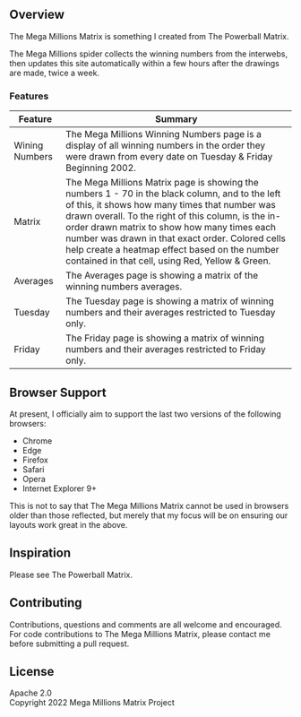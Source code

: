 ## Overview

The Mega Millions Matrix is something I created from The Powerball Matrix.

The Mega Millions spider collects the winning numbers from the interwebs, then updates this site automatically within a few hours after the drawings are made, twice a week.

### Features

| Feature                                | Summary                                                                                                                                                                                                                                                     |
|----------------------------------------|-------------------------------------------------------------------------------------------------------------------------------------------------------------------------------------------------------------------------------------------------------------|
| Wining Numbers  | The Mega Millions Winning Numbers page is a display of all winning numbers in the order they were drawn from every date on Tuesday & Friday Beginning 2002.  |
| Matrix  | The Mega Millions Matrix page is showing the numbers 1 - 70 in the black column, and to the left of this, it shows how many times that number was drawn overall. To the right of this column, is the in-order drawn matrix to show how many times each number was drawn in that exact order. Colored cells help create a heatmap effect based on the number contained in that cell, using Red, Yellow & Green.  |
| Averages  | The Averages page is showing a matrix of the winning numbers averages.  |
| Tuesday  | The Tuesday page is showing a matrix of winning numbers and their averages restricted to Tuesday only.  |
| Friday  | The Friday page is showing a matrix of winning numbers and their averages restricted to Friday only.  |

## Browser Support

At present, I officially aim to support the last two versions of the following browsers:

* Chrome
* Edge
* Firefox
* Safari
* Opera
* Internet Explorer 9+

This is not to say that The Mega Millions Matrix cannot be used in browsers older than those reflected, but merely that my focus will be on ensuring our layouts work great in the above.

## Inspiration

Please see The Powerball Matrix.

## Contributing

Contributions, questions and comments are all welcome and encouraged. For code contributions to The Mega Millions Matrix, please contact me before submitting a pull request.

## License

Apache 2.0  
Copyright 2022 Mega Millions Matrix Project

